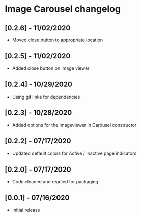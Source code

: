 # Image Carousel changelog

## [0.2.6] - 11/02/2020

* Moved close button to appropriate location

## [0.2.5] - 11/02/2020

* Added close button on image viewer

## [0.2.4] - 10/29/2020

* Using git links for dependencies

## [0.2.3] - 10/28/2020

* Added options for the imageviewer in Carousel constructor

## [0.2.2] - 07/17/2020

* Updated default colors for Active / Inactive page indicators

## [0.2.0] - 07/17/2020

* Code cleaned and readied for packaging

## [0.0.1] - 07/16/2020

* Initial release
